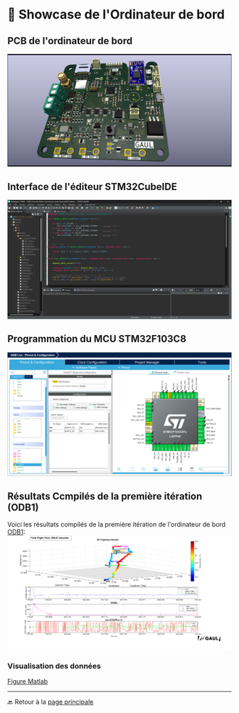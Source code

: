 # 🚀 **Showcase de l'Ordinateur de bord**

## PCB de l'ordinateur de bord
![ODB1](./Showcase/ODB1_PCB.png)

## Interface de l'éditeur STM32CubeIDE
![Interface](./Showcase/STM32_CubeIDE_interface.png)

## Programmation du MCU STM32F103C8
![Programmation du MCU](./Showcase/STM32_CubeIDE_MCU.png)

## Résultats Ccmpilés de la première itération (ODB1)
Voici les résultats compilés de la première itération de l'ordinateur de bord [ODB1](https://github.com/GAULAvionique2023-2024/ODB1_Firmware):
![Analyse](./Showcase/Rocket_Flight_Analysis.png)

### Visualisation des données
[Figure Matlab](./Showcase/ODB1_Data.fig)

---

🔙 Retour à la [page principale](../README.md)
